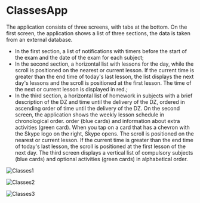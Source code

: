 # ClassesApp
The application consists of three screens, with tabs at the bottom.
On the first screen, the application shows a list of three sections, the data is taken from an external database.
- In the first section, a list of notifications with timers before the start of the exam and the date of the exam for each subject;
- In the second section, a horizontal list with lessons for the day, while the scroll is positioned on the nearest or current lesson. If the current time is greater than the end time of today's last lesson, the list displays the next day's lessons and the scroll is positioned at the first lesson. The time of the next or current lesson is displayed in red.;
- In the third section, a horizontal list of homework in subjects with a brief description of the DZ and
time until the delivery of the DZ, ordered in ascending order of time until the delivery of the DZ.
On the second screen, the application shows the weekly lesson schedule in chronological order.
order (blue cards) and information about extra activities (green card). When you tap on a card that has a chevron with the Skype logo on the right, Skype opens. The scroll is positioned on the nearest or current lesson. If the current time is greater than the end time of today's last lesson, the scroll is positioned at the first lesson of the next day.
The third screen displays a vertical list of compulsory subjects (blue cards) and optional activities (green cards) in alphabetical order.

![Classes1](https://user-images.githubusercontent.com/38947352/226307745-5fe312a7-6dc7-4916-ad4c-6a108413ac84.png)

![Classes2](https://user-images.githubusercontent.com/38947352/226307771-ea1f5ca9-1020-4041-bfc7-2f190eab43d9.png)

![Classes3](https://user-images.githubusercontent.com/38947352/226307818-3c23285d-5e96-4c25-b74a-e2c554b471ac.png)
